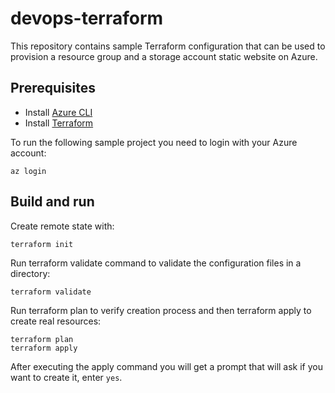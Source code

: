 # devops-terraform
This repository contains sample Terraform configuration that can be used to provision a resource group and a storage account static website on Azure.

## Prerequisites


- Install [Azure CLI](https://docs.microsoft.com/en-us/cli/azure/install-azure-cli?view=azure-cli-latest)
- Install [Terraform](https://learn.hashicorp.com/terraform/getting-started/install)

To run the following sample project you need to login with your Azure account:

```az login```

## Build and run

Create remote state with: 

```
terraform init
```

Run terraform validate command  to validate the configuration files in a directory:

```
terraform validate
```

Run terraform plan to verify creation process and then terraform apply to create real resources:

```
terraform plan
terraform apply
```

After executing the apply command you will get a prompt that will ask if you want to create it, enter `yes`. 

